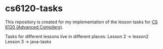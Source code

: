 # cs6120-tasks
 
This repository is created for my implementation of the lesson tasks for [CS 6120 (Advanced Compilers)](https://www.cs.cornell.edu/courses/cs6120/2023fa/).

Tasks for different lessons live in different places:
Lesson 2 -> lesson2 
Lesson 3 -> java-tasks
